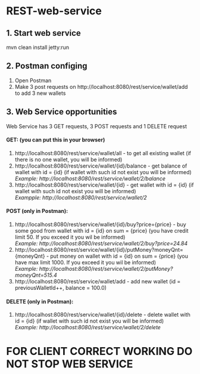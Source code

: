 # REST-web-service
## 1. Start web service
mvn clean install jetty:run
## 2. Postman configing
1. Open Postman<br/>
2. Make 3 post requests on http://localhost:8080/rest/service/wallet/add to add 3 new wallets
## 3. Web Service opportunities
Web Service has 3 GET requests, 3 POST requests and 1 DELETE request<br/>
#### GET: (you can put this in your browser)
1. http://localhost:8080/rest/service/wallet/all - to get all existing wallet (if there is no one wallet, you will be informed)<br/>
2. http://localhost:8080/rest/service/wallet/{id}/balance - get balance of wallet with id = {id} (if wallet with such id not exist you will be informed)<br/>
*Example: http://localhost:8080/rest/service/wallet/2/balance*
3. http://localhost:8080/rest/service/wallet/{id} - get wallet with id = {id} (if wallet with such id not exist you will be informed)<br/>
*Exampple: http://localhost:8080/rest/service/wallet/2*
#### POST (only in Postman):
1. http://localhost:8080/rest/service/wallet/{id}/buy?price={price} - buy some good from wallet with id = {id} on sum = {price} (you have credit limit 50. If you exceed it you wil be informed)<br/>
*Example: http://localhost:8080/rest/service/wallet/2/buy?price=24.84*
2. http://localhost:8080/rest/service/wallet/{id}/putMoney?moneyQnt={moneyQnt} - put money on wallet with id = {id} on sum = {price} (you have max limit 1000. If you exceed it you wil be informed)<br/>
*Example: http://localhost:8080/rest/service/wallet/2/putMoney?moneyQnt=515.4*
3. http://localhost:8080/rest/service/wallet/add - add new wallet (id = previousWalletId++, balance = 100.0)
#### DELETE (only in Postman):
1. http://localhost:8080/rest/service/wallet/{id}/delete - delete wallet with id = {id} (if wallet with such id not exist you will be informed)<br/>
*Example: http://localhost:8080/rest/service/wallet/2/delete*
# FOR CLIENT CORRECT WORKING DO NOT STOP WEB SERVICE
